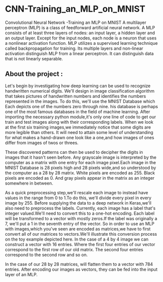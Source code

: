 # CNN-Training_an_MLP_on_MNIST 
Convolutional Neural Network -Training an MLP on MNIST
A multilayer perceptron (MLP) is a class of feedforward artificial neural network. A MLP consists of at least three layers of nodes: an input layer, a hidden layer and an output layer. Except for the input nodes, each node is a neuron that uses a nonlinear activation function. MLP utilizes a supervised learning technique called  backpropagation for training. Its multiple layers and non-linear activation distinguish MLP from a linear perceptron. It can distinguish data that is not linearly separable.

## About the project : 
Let's begin by investigating how deep learning can be used to recognize handwritten numerical digits.
We'll design in image classification algorithm that takes pictures of handwritten numbers and identifies the numbers represented in the images.
To do this, we'll use the MNIST Database which Each depicts one of the numbers zero through nine.
his database is perhaps one of the most famous databases in the field of machine learning.
After importing the necessary python module,it's only one line of code to get our train and test images along with their corresponding labels.
When we look at the first six training images,we immediately notice that some digits are more legible than others.
It will need to attain some level of understanding for what makes a hand-drawn one look like a one,and how images of ones differ from images of twos or threes.

These discovered patterns can then be used to decipher the digits in images that it hasn't seen before.
Any grayscale image is interpreted by the computer as a matrix with one entry for each image pixel.Each image in the MNIST Database is 28 pixels high and 28 pixels wide,and so understood by the computer as a 28 by 28 matrix.
White pixels are encoded as 255.
Black pixels are encoded as 0.
And gray pixels appear in the matrix as an integer somewhere in between.

As a quick preprocessing step,we'll rescale each image to instead have values in the range from 0 to 1.To do this, we'll divide every pixel in every image by 255.
Before supplying the data to a deep network in Keras,we'll also need to preprocess the labels.
Currently, each image has a label that's integer valued.We'll need to convert this to a one-hot encoding.
Each label will be transformed to a vector with mostly zeros.If the label was originally a 7, we'll put a 1 in the seventh entry of the vector.
So in order to use an MLP with images,which you've seen are encoded as matrices,we have to first convert all of our matrices to vectors.We'll illustrate this conversion process on the toy example depicted here. In the case of a 4 by 4 image we can construct a vector with 16 entries. Where the first four entries of our vector correspond to the first row of our old matrix. The second four entries correspond to the second row and so on.

In the case of our 28 by 28 matrices, will flatten them to a vector with 784 entries.
After encoding our images as vectors, they can be fed into the input layer of an MLP.











 


